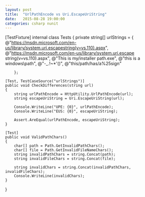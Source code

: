 ```yaml
---
layout: post
title:  "UrlPathEncode vs Uri.EscapeUriString"
date:   2015-08-28 19:00:00
categories: csharp nunit
---
```


[TestFixture]
internal class Tests
{
    private string[] urlStrings =
        {
            @"https://msdn.microsoft.com/en-us/library/system.uri.escapestring(v=vs.110).aspx",
            @"https://msdn.microsoft.com/en-us/library/system.uri.escape string(v=vs.110).aspx",
            @"This is my/installer path.exe",
            @"this is a windows\path",
            @"-_.!~*'()",
            @"this/path/has/a%25sign"

        };

    [Test, TestCaseSource("urlStrings")]
    public void CheckDifferences(string url)
    {
        string urlPathEncode = HttpUtility.UrlPathEncode(url);
        string escapeUriString = Uri.EscapeUriString(url);

        Console.WriteLine("UPE: {0}", urlPathEncode);
        Console.WriteLine("EUS: {0}", escapeUriString);
        
        Assert.AreEqual(urlPathEncode, escapeUriString);
    }

    [Test]
    public void ValidPathChars()
    {
        char[] path = Path.GetInvalidPathChars();
        char[] file = Path.GetInvalidFileNameChars();
        string invalidPathChars = string.Concat(path);
        string invalidFileChars = string.Concat(file);

        string invalidChars = string.Concat(invalidPathChars, invalidFileChars);
        Console.WriteLine(invalidChars);
    }
}